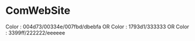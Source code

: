 # ComWebSite
Color : 004d73/00334e/007fbd/dbebfa
OR
Color : 1793d1/333333
OR 
Color : 3399ff/222222/eeeeee
 
